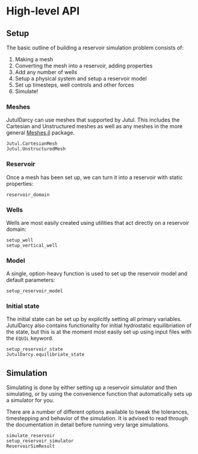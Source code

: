 # High-level API

## Setup

The basic outline of building a reservoir simulation problem consists of:

1. Making a mesh
2. Converting the mesh into a reservoir, adding properties
3. Add any number of wells
4. Setup a physical system and setup a reservoir model
5. Set up timesteps, well controls and other forces
6. Simulate!

### Meshes

JutulDarcy can use meshes that supported by Jutul. This includes the Cartesian and Unstructured meshes as well as any meshes in the more general [Meshes.jl](https://github.com/JuliaGeometry/Meshes.jl) package.

```@docs
Jutul.CartesianMesh
Jutul.UnstructuredMesh
```

### Reservoir

Once a mesh has been set up, we can turn it into a reservoir with static properties:

```@docs
reservoir_domain
```

### Wells

Wells are most easily created using utilities that act directly on a reservoir domain:

```@docs
setup_well
setup_vertical_well
```

### Model

A single, option-heavy function is used to set up the reservoir model and default parameters:

```@docs
setup_reservoir_model
```

### Initial state

The initial state can be set up by explicitly setting all primary variables. JutulDarcy also contains functionality for initial hydrostatic equilibriation of the state, but this is at the moment most easily set up using input files with the `EQUIL` keyword.

```@docs
setup_reservoir_state
JutulDarcy.equilibriate_state
```

## Simulation

Simulating is done by either setting up a reservoir simulator and then simulating, or by using the convenience function that automatically sets up a simulator for you.

There are a number of different options available to tweak the tolerances, timestepping and behavior of the simulation. It is advised to read through the documentation in detail before running very large simulations.

```@docs
simulate_reservoir
setup_reservoir_simulator
ReservoirSimResult
```
